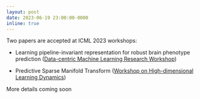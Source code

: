 ```yaml
---
layout: post
date: 2023-06-19 23:00:00-0000
inline: true
---
```


Two papers are accepted at ICML 2023 workshops: 

- Learning pipeline-invariant representation for robust brain phenotype prediction ([Data-centric Machine Learning Research Workshop](https://dmlr.ai))

- Predictive Sparse Manifold Transform ([Workshop on High-dimensional Learning Dynamics](https://sites.google.com/view/hidimlearning/home?authuser=0))

More details coming soon
